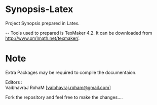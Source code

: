 # Synopsis-Latex
Project Synopsis prepared in Latex.

-- Tools used to prepared is TexMaker 4.2. It can be downloaded from  http://www.xm1math.net/texmaker/.
# Note
Extra Packages may be required to compile the documentaion.

Editors : <br>
VaibhavraJ RohaM [vaibhavraj.roham@gmail.com] <br>



Fork the repository and feel free to make the changes....
